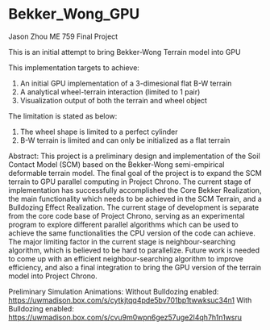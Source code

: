 # Bekker_Wong_GPU

Jason Zhou ME 759 Final Project

This is an initial attempt to bring Bekker-Wong Terrain model into GPU

This implementation targets to achieve:
1. An initial GPU implementation of a 3-dimesional flat B-W terrain
2. A analytical wheel-terrain interaction (limited to 1 pair)
3. Visualization output of both the terrain and wheel object

The limitation is stated as below:

1. The wheel shape is limited to a perfect cylinder
2. B-W terrain is limited and can only be initialized as a flat terrain



Abstract: This project is a preliminary design and implementation of the Soil Contact Model (SCM) based on the
Bekker-Wong semi-empirical deformable terrain model. The final goal of the project is to expand the
SCM terrain to GPU parallel computing in Project Chrono. The current stage of implementation has
successfully accomplished the Core Bekker Realization, the main functionality which needs to be
achieved in the SCM Terrain, and a Bulldozing Effect Realization. The current stage of development is
separate from the core code base of Project Chrono, serving as an experimental program to explore
different parallel algorithms which can be used to achieve the same functionalities the CPU version of
the code can achieve. The major limiting factor in the current stage is neighbour-searching algorithm,
which is believed to be hard to parallelize. Future work is needed to come up with an efficient
neighbour-searching algorithm to improve efficiency, and also a final integration to bring the GPU
version of the terrain model into Project Chrono.

Preliminary Simulation Animations:
Without Bulldozing enabled: https://uwmadison.box.com/s/cytkjtqq4pde5bv701bp1twwksuc34n1
With Bulldozing enabled: https://uwmadison.box.com/s/cvu9m0wpn6gez57uge2l4qh7h1n1wsru
